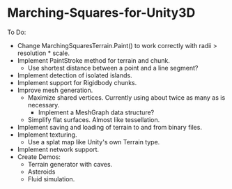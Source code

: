 Marching-Squares-for-Unity3D
============================

To Do:
- Change MarchingSquaresTerrain.Paint() to work correctly with radii > resolution * scale.
- Implement PaintStroke method for terrain and chunk.
	- Use shortest distance between a point and a line segment?
- Implement detection of isolated islands.
- Implement support for Rigidbody chunks.
- Improve mesh generation.
	- Maximize shared vertices. Currently using about twice as many as is necessary.
		- Implement a MeshGraph data structure?
	- Simplify flat surfaces. Almost like tessellation.
- Implement saving and loading of terrain to and from binary files.
- Implement texturing.
	- Use a splat map like Unity's own Terrain type.
- Implement network support.
- Create Demos:
	- Terrain generator with caves.
	- Asteroids
	- Fluid simulation.

